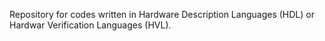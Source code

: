 Repository for codes written in Hardware Description Languages (HDL) or Hardwar Verification Languages (HVL).
